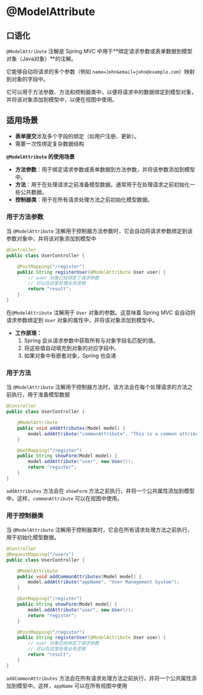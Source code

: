 # @ModelAttribute

## 口语化

`@ModelAttribute` 注解是 Spring MVC 中用于**绑定请求参数或表单数据到模型对象（Java对象）**的注解。

它能够自动将请求的多个参数（例如 `name=John&email=john@example.com`）映射到对象的字段中。

它可以用于方法参数、方法和控制器类中，以便将请求中的数据绑定到模型对象，并将该对象添加到模型中，以便在视图中使用。


## **适用场景**

-   **表单提交**涉及多个字段的绑定（如用户注册、更新）。
-   需要一次性绑定复杂数据结构

**`@ModelAttribute` 的使用场景**

-   **方法参数**：用于绑定请求参数或表单数据到方法参数，并将该参数添加到模型中。
-   **方法**：用于在处理请求之前准备模型数据。通常用于在处理请求之前初始化一些公共数据。
-   **控制器类**：用于在所有请求处理方法之前初始化模型数据。

### **用于方法参数**

当 `@ModelAttribute` 注解用于控制器方法参数时，它会自动将请求参数绑定到该参数对象中，并将该对象添加到模型中

```java
@Controller
public class UserController {

    @PostMapping("/register")
    public String registerUser(@ModelAttribute User user) {
        // user 对象已经绑定了请求参数
        // 可以在这里处理业务逻辑
        return "result";
    }
}
```

在`@ModelAttribute` 注解用于 `User` 对象的参数。这意味着 Spring MVC 会自动将请求参数绑定到 `User` 对象的属性中，并将该对象添加到模型中。

-   **工作原理：**
    1.  Spring 会从请求参数中获取所有与对象字段名匹配的值。
    2.  将这些值自动填充到对象的对应字段中。
    3.  如果对象中有嵌套对象，Spring 也会递

### **用于方法**

当 `@ModelAttribute` 注解用于控制器方法时，该方法会在每个处理请求的方法之前执行，用于准备模型数据

```java
@Controller
public class UserController {

    @ModelAttribute
    public void addAttributes(Model model) {
        model.addAttribute("commonAttribute", "This is a common attribute");
    }

    @GetMapping("/register")
    public String showForm(Model model) {
        model.addAttribute("user", new User());
        return "register";
    }
}
```

`addAttributes` 方法会在 `showForm` 方法之前执行，并将一个公共属性添加到模型中。这样，`commonAttribute` 可以在视图中使用。

### **用于控制器类**

当 `@ModelAttribute` 注解用于控制器类时，它会在所有请求处理方法之前执行，用于初始化模型数据。

```java
@Controller
@RequestMapping("/users")
public class UserController {

    @ModelAttribute
    public void addCommonAttributes(Model model) {
        model.addAttribute("appName", "User Management System");
    }

    @GetMapping("/register")
    public String showForm(Model model) {
        model.addAttribute("user", new User());
        return "register";
    }

    @PostMapping("/register")
    public String registerUser(@ModelAttribute User user) {
        // user 对象已经绑定了请求参数
        // 可以在这里处理业务逻辑
        return "result";
    }
}
```

`addCommonAttributes` 方法会在所有请求处理方法之前执行，并将一个公共属性添加到模型中。这样，`appName` 可以在所有视图中使用

